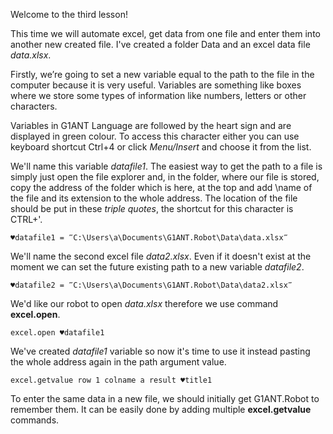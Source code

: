 Welcome to the third lesson!

This time we will automate excel, get data from one file and enter them into another new created file. I've created a folder Data and an excel data file *data.xlsx*.

Firstly, we’re going to set a new variable equal to the path to the file in the computer because it is very useful. Variables are something like boxes where we store some types of information like numbers, letters or other characters.

Variables in G1ANT Language are followed by the heart sign and are displayed in green colour. To access this character either you can use keyboard shortcut Ctrl+4 or click *Menu/Insert* and choose it from the list.

We'll name this variable *datafile1*. The easiest way to get the path to a file is simply just open the file explorer and, in the folder, where our file is stored, copy the address of the folder which is here, at the top and add \name of the file and its extension to the whole address. The location of the file should be put in these *triple quotes*, the shortcut for this character is CTRL+'. 

```
♥datafile1 = ‴C:\Users\a\Documents\G1ANT.Robot\Data\data.xlsx‴
```

We'll name the second excel file *data2.xlsx*. Even if it doesn't exist at the moment we can set the future existing path to a new variable *datafile2*.

```
♥datafile2 = ‴C:\Users\a\Documents\G1ANT.Robot\Data\data2.xlsx‴
```

We'd like our robot to open *data.xlsx* therefore we use command **excel.open**.

```
excel.open ♥datafile1
```

We've created *datafile1* variable so now it's time to use it instead pasting the whole address again in the path argument value.

```
excel.getvalue row 1 colname a result ♥title1
```

To enter the same data in a new file, we should initially get G1ANT.Robot to remember them. It can be easily done by adding multiple **excel.getvalue** commands.
